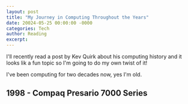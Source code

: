 ```yaml
---
layout: post
title: "My Journey in Computing Throughout the Years"
date: 20024-05-25 00:00:00 -0000
categories: Tech 
author: Reading
excerpt: 
---
```


I'll recently read a post by Kev Quirk about his computing history and it looks lik a fun topic so I'm going to do my own twist of it! 

I've been computing for two decades now, yes I'm old.


## 1998 - Compaq Presario 7000 Series 


